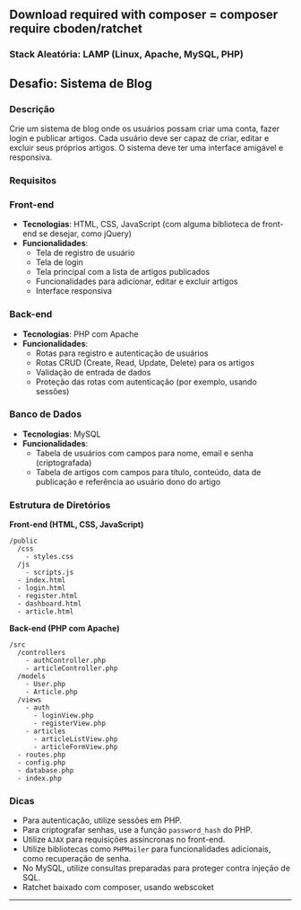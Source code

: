 
## Download required with composer = composer require cboden/ratchet

### Stack Aleatória: LAMP (Linux, Apache, MySQL, PHP)

## Desafio: Sistema de Blog

### Descrição

Crie um sistema de blog onde os usuários possam criar uma conta, fazer login e publicar artigos. Cada usuário deve ser capaz de criar, editar e excluir seus próprios artigos. O sistema deve ter uma interface amigável e responsiva.

### Requisitos

### Front-end

- **Tecnologias**: HTML, CSS, JavaScript (com alguma biblioteca de front-end se desejar, como jQuery)
- **Funcionalidades**:
    - Tela de registro de usuário
    - Tela de login
    - Tela principal com a lista de artigos publicados
    - Funcionalidades para adicionar, editar e excluir artigos
    - Interface responsiva

### Back-end

- **Tecnologias**: PHP com Apache
- **Funcionalidades**:
    - Rotas para registro e autenticação de usuários
    - Rotas CRUD (Create, Read, Update, Delete) para os artigos
    - Validação de entrada de dados
    - Proteção das rotas com autenticação (por exemplo, usando sessões)

### Banco de Dados

- **Tecnologias**: MySQL
- **Funcionalidades**:
    - Tabela de usuários com campos para nome, email e senha (criptografada)
    - Tabela de artigos com campos para título, conteúdo, data de publicação e referência ao usuário dono do artigo

### Estrutura de Diretórios

**Front-end (HTML, CSS, JavaScript)**

```
/public
  /css
    - styles.css
  /js
    - scripts.js
  - index.html
  - login.html
  - register.html
  - dashboard.html
  - article.html

```

**Back-end (PHP com Apache)**

```
/src
  /controllers
    - authController.php
    - articleController.php
  /models
    - User.php
    - Article.php
  /views
    - auth
      - loginView.php
      - registerView.php
    - articles
      - articleListView.php
      - articleFormView.php
  - routes.php
  - config.php
  - database.php
  - index.php

```

### Dicas

- Para autenticação, utilize sessões em PHP.
- Para criptografar senhas, use a função `password_hash` do PHP.
- Utilize `AJAX` para requisições assíncronas no front-end.
- Utilize bibliotecas como `PHPMailer` para funcionalidades adicionais, como recuperação de senha.
- No MySQL, utilize consultas preparadas para proteger contra injeção de SQL.
- Ratchet baixado com composer, usando webscoket

-------------------------------------------------------------------------------------------------------
